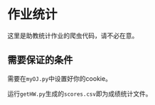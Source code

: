 # 作业统计

这里是助教统计作业的爬虫代码，请不必在意。

## 需要保证的条件

需要在`myOJ.py`中设置好你的cookie。

运行`getHW.py`生成的`scores.csv`即为成绩统计文件。
